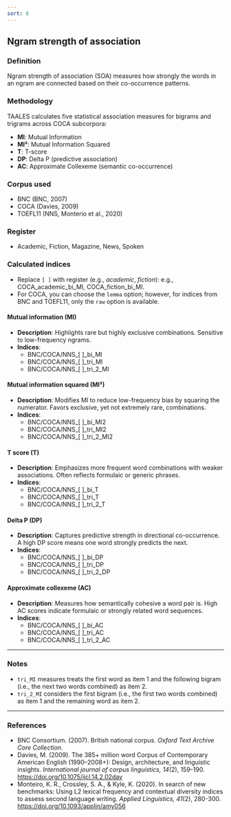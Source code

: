 ```yaml
---
sort: 8
---
```


## Ngram strength of association

### Definition
Ngram strength of association (SOA) measures how strongly the words in an ngram are connected based on their co-occurrence patterns.

### Methodology
TAALES calculates five statistical association measures for bigrams and trigrams across COCA subcorpora:
- **MI**: Mutual Information
- **MI²**: Mutual Information Squared
- **T**: T-score
- **DP**: Delta P (predictive association)
- **AC**: Approximate Collexeme (semantic co-occurrence)

### Corpus used
- BNC (BNC, 2007)
- COCA (Davies, 2009)
- TOEFL11 (NNS, Monterio et al., 2020)

### Register
- Academic, Fiction, Magazine, News, Spoken

### Calculated indices
- Replace `[ ]` with register (e.g., *academic*, *fiction*): e.g., COCA_academic_bi_MI, COCA_fiction_bi_MI.
- For COCA, you can choose the `lemma` option; however, for indices from BNC and TOEFL11, only the `raw` option is available.

#### Mutual information (MI)

- **Description**: Highlights rare but highly exclusive combinations. Sensitive to low-frequency ngrams.
- **Indices**:
  - BNC/COCA/NNS_[ ]_bi_MI  
  - BNC/COCA/NNS_[ ]_tri_MI  
  - BNC/COCA/NNS_[ ]_tri_2_MI  

#### Mutual information squared (MI²)

- **Description**: Modifies MI to reduce low-frequency bias by squaring the numerator. Favors exclusive, yet not extremely rare, combinations.
- **Indices**:
  - BNC/COCA/NNS_[ ]_bi_MI2  
  - BNC/COCA/NNS_[ ]_tri_MI2  
  - BNC/COCA/NNS_[ ]_tri_2_MI2  

#### T score (T)

- **Description**: Emphasizes more frequent word combinations with weaker associations. Often reflects formulaic or generic phrases.
- **Indices**:
  - BNC/COCA/NNS_[ ]_bi_T  
  - BNC/COCA/NNS_[ ]_tri_T  
  - BNC/COCA/NNS_[ ]_tri_2_T  

#### Delta P (DP)

- **Description**: Captures predictive strength in directional co-occurrence. A high DP score means one word strongly predicts the next.
- **Indices**:
  - BNC/COCA/NNS_[ ]_bi_DP  
  - BNC/COCA/NNS_[ ]_tri_DP  
  - BNC/COCA/NNS_[ ]_tri_2_DP  


#### Approximate collexeme (AC)

- **Description**: Measures how semantically cohesive a word pair is. High AC scores indicate formulaic or strongly related word sequences.
- **Indices**:
  - BNC/COCA/NNS_[ ]_bi_AC  
  - BNC/COCA/NNS_[ ]_tri_AC  
  - BNC/COCA/NNS_[ ]_tri_2_AC  

---

### Notes
- `tri_MI` measures treats the first word as item 1 and the following bigram (i.e., the next two words combined) as item 2.
- `tri_2_MI` considers the first bigram (i.e., the first two words combined) as item 1 and the remaining word as item 2.

---

### References
- BNC Consortium. (2007). British national corpus. *Oxford Text Archive Core Collection*.
- Davies, M. (2009). The 385+ million word Corpus of Contemporary American English (1990–2008+): Design, architecture, and linguistic insights. *International journal of corpus linguistics, 14*(2), 159-190. https://doi.org/10.1075/ijcl.14.2.02dav
- Monteiro, K. R., Crossley, S. A., & Kyle, K. (2020). In search of new benchmarks: Using L2 lexical frequency and contextual diversity indices to assess second language writing. *Applied Linguistics, 41*(2), 280-300. https://doi.org/10.1093/applin/amy056
